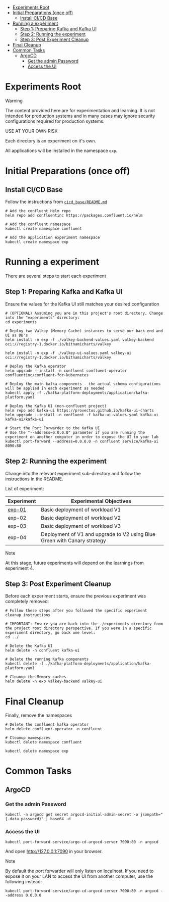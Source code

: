 
- [Experiments Root](#experiments-root)
- [Initial Preparations (once off)](#initial-preparations-once-off)
  - [Install CI/CD Base](#install-cicd-base)
- [Running a experiment](#running-a-experiment)
  - [Step 1: Preparing Kafka and Kafka UI](#step-1-preparing-kafka-and-kafka-ui)
  - [Step 2: Running the experiment](#step-2-running-the-experiment)
  - [Step 3: Post Experiment Cleanup](#step-3-post-experiment-cleanup)
- [Final Cleanup](#final-cleanup)
- [Common Tasks](#common-tasks)
  - [ArgoCD](#argocd)
    - [Get the admin Password](#get-the-admin-password)
    - [Access the UI](#access-the-ui)


# Experiments Root

> [!WARNING]
> The content provided here are for experimentation and learning. It is not intended for production systems and in many cases may ignore security configurations required for production systems.
>
> USE AT YOUR OWN RISK

Each directory is an experiment on it's own.

All applications will be installed in the namespace `exp`.

# Initial Preparations (once off)

## Install CI/CD Base

Follow the instructions from [`cicd_base/README.md`](../cicd_base/README.md)


```shell
# Add the confluent Helm repo
helm repo add confluentinc https://packages.confluent.io/helm

# Add the confluent namespace
kubectl create namespace confluent

# Add the application experiment namespace
kubectl create namespace exp
```

# Running a experiment

There are several steps to start each experiment

## Step 1: Preparing Kafka and Kafka UI

Ensure the values for the Kafka UI still matches your desired configuration

```shell
# (OPTIONAL) Assuming you are in this project's root directory, Change into the "experiments" directory:
cd experiments 

# Deploy two Valkey (Memory Cache) instances to serve our back-end and UI as DB's
helm install -n exp -f ./valkey-backend-values.yaml valkey-backend oci://registry-1.docker.io/bitnamicharts/valkey

helm install -n exp -f ./valkey-ui-values.yaml valkey-ui oci://registry-1.docker.io/bitnamicharts/valkey

# Deploy the Kafka operator
helm upgrade --install -n confluent confluent-operator confluentinc/confluent-for-kubernetes

# Deploy the main kafka components - the actual schema configurations will be applied in each experiment as needed
kubectl apply -f ./kafka-platform-deployments/application/kafka-platform.yaml

# Deploy the Kafka UI (non-confluent project)
helm repo add kafka-ui https://provectus.github.io/kafka-ui-charts
helm upgrade --install -n confluent -f kafka-ui-values.yaml kafka-ui kafka-ui/kafka-ui

# Start the Port Forwarder to the Kafka UI
# Use the "--address=0.0.0.0" parameter if you are running the experiment on another computer in order to expose the UI to your lab
kubectl port-forward --address=0.0.0.0 -n confluent service/kafka-ui 8090:80
```

## Step 2: Running the experiment

Change into the relevant experiment sub-directory and follow the instructions in the README.

List of experiment:

| Experiment                   | Experimental Objectives                                                  |
|------------------------------|--------------------------------------------------------------------------|
| [exp-01](./exp-01/README.md) | Basic deployment of workload V1                                          |
| exp-02                       | Basic deployment of workload V2                                          |
| exp-03                       | Basic deployment of workload V3                                          |
| exp-04                       | Deployment of V1 and upgrade to V2 using Blue Green with Canary strategy |

> [!NOTE]
> At this stage, future experiments will depend on the learnings from experiment 4.

## Step 3: Post Experiment Cleanup

Before each experiment starts, ensure the previous experiment was completely removed:

```shell
# Follow these steps after you followed the specific experiment cleanup instructions

# IMPORTANT: Ensure you are back into the ./experiments directory from the project root directory perspective. If you were in a specific experiment directory, go back one level:
cd ../

# Delete the Kafka UI
helm delete -n confluent kafka-ui

# Delete the running Kafka components
kubectl delete -f ./kafka-platform-deployments/application/kafka-platform.yaml

# Cleanup the Memory caches
helm delete -n exp valkey-backend valkey-ui
```

# Final Cleanup

Finally, remove the namespaces

```shell
# Delete the confluent kafka operator
helm delete confluent-operator -n confluent

# Cleanup namespaces
kubectl delete namespace confluent

kubectl delete namespace exp
```

# Common Tasks

## ArgoCD

### Get the admin Password

```shell
kubectl -n argocd get secret argocd-initial-admin-secret -o jsonpath="{.data.password}" | base64 -d
```

### Access the UI

```shell
kubectl port-forward service/argo-cd-argocd-server 7090:80 -n argocd
```

And open http://127.0.0.1:7090 in your browser.

> [!NOTE]
> By default the port forwarder will only listen on localhost. If you need to expose it on your LAN to access the UI from another computer, use the following instead:

```shell
kubectl port-forward service/argo-cd-argocd-server 7090:80 -n argocd --address 0.0.0.0
```


